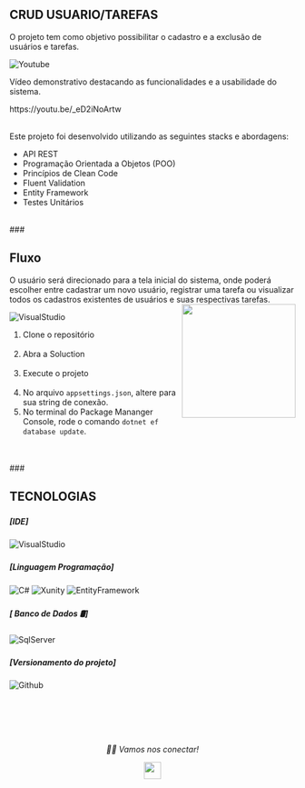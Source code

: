 ### <h2>CRUD USUARIO/TAREFAS
O projeto tem como objetivo possibilitar o cadastro e a exclusão de usuários e tarefas.

![Youtube](https://img.shields.io/badge/-Youtube-000?style=for-the-badge&logo=Youtube)</br> 
<p>Vídeo demonstrativo destacando as funcionalidades e a usabilidade do sistema. </p>
https://youtu.be/_eD2iNoArtw </br><br>

Este projeto foi desenvolvido utilizando as seguintes stacks e abordagens:

- API REST
- Programação Orientada a Objetos (POO)
- Princípios de Clean Code
- Fluent Validation
- Entity Framework
- Testes Unitários
  
</br>
###<h2>Fluxo </h2>
O usuário será direcionado para a tela inicial do sistema, onde poderá escolher entre cadastrar um novo usuário, registrar uma tarefa ou visualizar todos os cadastros existentes de usuários e suas respectivas tarefas.
  
<img align="right" src="https://media.giphy.com/media/jRf5fsn8G6YaogAWxn/giphy.gif" width="200" height="200"/>

![VisualStudio ](https://img.shields.io/badge/Visual_Studio-000000?style=for-the-badge&logo=visual%20studio%20logoColor=blue)
1. Clone o repositório </br></br>
2. Abra a Soluction</br></br>
3. Execute o projeto</br></br>
4. No arquivo  `appsettings.json`, altere para sua string de conexão.</br>
5. No terminal do Package Mananger Console, rode o comando `dotnet ef database update`.</br>

</br></br>
###<h2>TECNOLOGIAS</h2>

### <h5> [IDE]</h5>
![VisualStudio](https://img.shields.io/badge/Visual_Studio_2019-000000?style=for-the-badge&logo=visual%20studio&logoColor=purple)


### <h5> [Linguagem Programação]</h5>
![C#](https://img.shields.io/badge/.NET6-512BD4?logo=.net&amp;logoColor=ffffff&amp;style=for-the-badge)
![Xunity](https://img.shields.io/badge/-Unity-000?style=for-the-badge&logo=Unity)
![EntityFramework](https://img.shields.io/badge/EntityFramework-512BD4?logo=EntityFramework&amp;logoColor=ffffff&amp;style=for-the-badge)

### <h5> [ Banco de Dados 🛢]</h5>
![SqlServer](https://img.shields.io/badge/Microsoft%20SQL%20Sever-000000?style=for-the-badge&logo=microsoft%20sql%20server&logoColor=white)



### <h5> [Versionamento do projeto] </h5>
![Github](http://img.shields.io/badge/-Github-000000?style=for-the-badge&logo=Github&logoColor=green)

</br></br></br></br>



<p align="center">
  <i>🤝🏻 Vamos nos conectar!</i>

  <p align="center">
    <a href="https://www.linkedin.com/in/felipe-santana-5059a0191/" alt="Linkedin"><img src="https://github.com/nitish-awasthi/nitish-awasthi/blob/master/174857.png" height="30" width="30"></a>
  </p>
